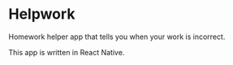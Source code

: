 # Helpwork
Homework helper app that tells you when your work is incorrect.

This app is written in React Native.